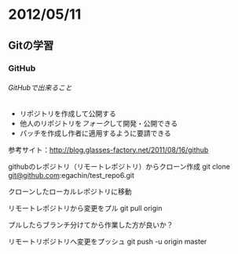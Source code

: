 # 2012/05/11

## Gitの学習
### GitHub

###### GitHubで出来ること
* リポジトリを作成して公開する
* 他人のリポジトリを*フォーク*して開発・公開できる
* パッチを作成し作者に適用するように要請できる


参考サイト：http://blog.glasses-factory.net/2011/08/16/github

githubのレポジトリ（リモートレポジトリ）からクローン作成
 git clone git@github.com:egachin/test_repo6.git

クローンしたローカルレポジトリに移動

リモートレポジトリから変更をプル
 git pull origin

プルしたらブランチ分けてから作業した方が良いか？

リモートリポジトリへ変更をプッシュ
 git push -u origin master
